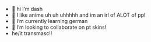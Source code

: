 - 👋 hi I’m dash 
- 👀 I like anime uh uh  uhhhhh and im an irl of ALOT of ppl
- 🌱 I’m currently learning german
- 💞️ I’m looking to collaborate on pt skins!
-  he/it transmasc!!
